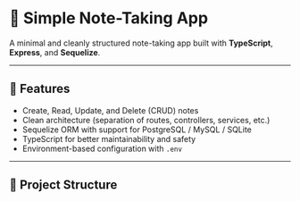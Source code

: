 # 📝 Simple Note-Taking App

A minimal and cleanly structured note-taking app built with **TypeScript**, **Express**, and **Sequelize**.

---

## 🚀 Features

- Create, Read, Update, and Delete (CRUD) notes
- Clean architecture (separation of routes, controllers, services, etc.)
- Sequelize ORM with support for PostgreSQL / MySQL / SQLite
- TypeScript for better maintainability and safety
- Environment-based configuration with `.env`

---

## 📂 Project Structure

